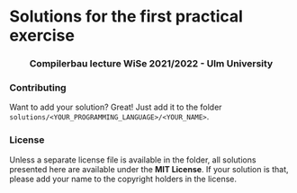 # Solutions for the first practical exercise
<center><h3>Compilerbau lecture WiSe 2021/2022 - Ulm University</h3></center>

### Contributing
Want to add your solution? Great! Just add it to the folder `solutions/<YOUR_PROGRAMMING_LANGUAGE>/<YOUR_NAME>`.

### License
Unless a separate license file is available in the folder, all solutions presented here are available under the **MIT License**. If your solution is that, please add your name to the copyright holders in the license.

